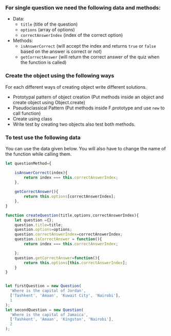 ### For single question we need the following data and methods:

- Data:
  - `title` (title of the question)
  - `options` (array of options)
  - `correctAnswerIndex` (index of the correct option)
- Methods:
  - `isAnswerCorrect` (will accept the index and returns `true` or `false` based on the answer is correct or not)
  - `getCorrectAnswer` (will return the correct answer of the quiz when the function is called)

### Create the object using the following ways

For each different ways of creating object write different solutions.

- Prototypal pattern of object creation (Put methods inside an object and create object using Object.create)
- Pseudoclassical Pattern (Put methods inside F.prototype and use `new` to call function)
- Create using class
- Write test by creating two objects also test both methods.

### To test use the following data

You can use the data given below. You will also have to change the name of the function while calling them.
```js
let questionMethod={

    isAnswerCorrect(index){
        return index === this.correctAnswerIndex;
    },
    
    getCorrectAnswer(){
        return this.options[correctAnswerIndex];
    },
}   

function createQuestion(title,options,correctAnswerIndex){
    let question ={};
    question.title=title;
    question.options=options;
    question.correctAnswerIndex=correctAnswerIndex;
    question.isCorrectAnswer = function(){
        return index === this.correctAnswerIndex;

    };
    question.getCorrectAnswer=function(){
        return this.options[this.correctAnswerIndex];
    }
}
```


```js

let firstQuestion = new Question(
  'Where is the capital of Jordan',
  ['Tashkent', 'Amaan', 'Kuwait City', 'Nairobi'],
  1
);
let secondQuestion = new Question(
  'Where is the capital of Jamaica',
  ['Tashkent', 'Amaan', 'Kingston', 'Nairobi'],
  2
);
```
